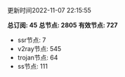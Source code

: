 更新时间2022-11-07 22:15:55

**总订阅: 45**
**总节点: 2805**
**有效节点: 727**
- ssr节点: 7
- v2ray节点: 545
- trojan节点: 64
- ss节点: 111

